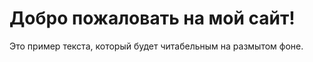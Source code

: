 <html lang="ru">
<head>
  <meta charset="UTF-8">
  <title>Мой сайт</title>
  <link rel="stylesheet" href="css/style.css">
</head>
<body>
  <div class="content">
    <h1>Добро пожаловать на мой сайт!</h1>
    <p>Это пример текста, который будет читабельным на размытом фоне.</p>
  </div>
</body>
</html>

